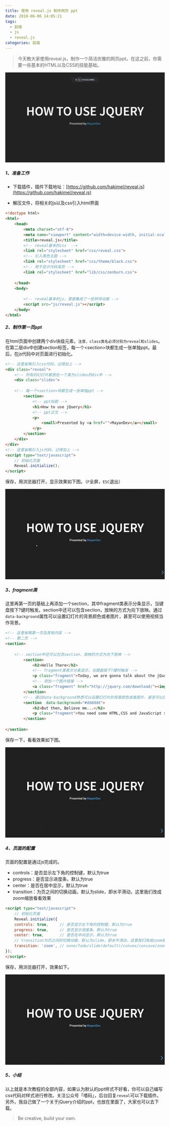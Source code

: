 ```yaml
---
title: 使用 reveal.js 制作网页 ppt
date: 2018-06-06 14:05:21
tags:
  - 前端
  - js
  - reveal.js
categories: 前端
---
```


> 今天教大家使用reveal.js，制作一个简洁优雅的网页ppt。在这之前，你需要一些基本的HTML以及CSS的技能基础。


![](https://raw.githubusercontent.com/Mayandev/mayandev_blog_image/master/images/20180606140312953.gif)



##### 1、准备工作
- 下载插件，插件下载地址：[https://github.com/hakimel/reveal.js](https://github.com/hakimel/reveal.js)

- 解压文件，将相关的js以及css引入html界面

```html
<!doctype html>
<html>
	<head>
		<meta charset="utf-8">
		<meta name="viewport" content="width=device-width, initial-scale=1.0, maximum-scale=1.0, user-scalable=no">
		<title>reveal.js</title>
		<!-- reveal基本的css  -->
		<link rel="stylesheet" href="css/reveal.css">
		<!-- 引入黑色主题 -->
		<link rel="stylesheet" href="css/theme/black.css">
		<!-- 用于显示代码高亮 -->
		<link rel="stylesheet" href="lib/css/zenburn.css">

	</head>
	<body>

		<!-- reveal基本的js，里面集成了一些转场动画 -->
		<script src="js/reveal.js"></script>
	</body>
</html>
```

##### 2、制作第一页ppt
在html页面中创建两个div块级元素，`注意，class类名必须分别为reveal和slides`。在第二层div中创建section标签，每一个&lt;section&gt;块都生成一张单独ppt。最后，在js代码中对页面进行初始化。

```html
<!-- 这里省略引入css代码，记得加上 -->
<div class="reveal">
    <!-- 所有的幻灯片都放在一个类为slides的div中 -->
    <div class="slides">

    <!-- 每一个<section>块都生成一张单独ppt -->
        <section>
        	<!-- ppt标题 -->
            <h1>How to use jQuery</h1>
            <!-- ppt正文 -->
            <p>
                <small>Presented by <a href="">MayanDev</a></small>
            </p>
        </section>
    </div>
</div>
<!-- 这里省略引入js代码，记得加上 -->
<script type="text/javascript">
	// 初始化页面
	Reveal.initialize();
</script>
```
保存，用浏览器打开，显示效果如下图。（`F`全屏，`ESC`退出）

![](https://raw.githubusercontent.com/Mayandev/mayandev_blog_image/master/images/20180606140330768.gif)



##### 3、fragment类
这里再第一页的基础上再添加一个section，其中fragment类表示分条显示，当键盘按下?键时触发。section中还可以包含section，放映的方式为向下放映。通过`data-background`属性可以设置幻灯片的背景颜色或者图片，甚至可以使用视频当作背景。
```html
<!-- 这里省略第一页及其他内容 -->
<!-- 第二页 -->
<section>

	<!-- section中还可以包含section，放映的方式为向下放映 -->
		<section>
			<h2>Hello There</h2>
			<!-- fragment类表示分条显示，当键盘按下?键时触发 -->
			<p class="fragment">Today, we are gonna talk about the jQuery.</p>
			<!-- 添加一个图片链接 -->
			<a class="fragment" href="http://jquery.com/download/"><img width="240" height="180" data-src="images/jquery_logo.gif" alt="jquery_logo"></a>
		</section>
		<!-- 通过data-background熟悉可以设置幻灯片的背景颜色或者图片，甚至可以使用视频当作背景 -->
		<section  data-background="#dddddd">
			<h2>But then, Believe me...</h2>
			<p class="fragment">You need some HTML,CSS and JavaScript skills to be able to use jQuery effectively.
		</section>

</section>
```
保存一下，看看效果如下图。

![](https://raw.githubusercontent.com/Mayandev/mayandev_blog_image/master/images/20180606140410248.gif)


##### 4、页面的配置
页面的配置是通过js完成的。
- controls：是否显示左下角的控制键，默认为true
- progress：是否显示进度条，默认为true
- center：是否在居中显示，默认为true
- transition：为页之间的切换动画，默认为slide，即水平滑动，这里我们改成zoom缩放看看效果

```html
<script type="text/javascript">
	// 初始化页面
	Reveal.initialize({
	controls: true,		// 是否显示左下角的控制键，默认为true
	progress: true,		// 是否显示进度条，默认为true
	center: true,		// 是否在中间显示，默认为true
	// transition为页之间的切换动画，默认为slide，即水平滑动，这里我们改成zoom缩放试试
	transition: 'zoom', // none/fade/slide(default)/convex/concave/zoom
});
</script>
```
保存，用浏览器打开，效果如下。

![](https://raw.githubusercontent.com/Mayandev/mayandev_blog_image/master/images/20180606140201572.gif)

##### 5、小结
以上就是本次教程的全部内容，如果认为默认的ppt样式不好看，你可以自己编写css代码对样式进行修改。关注公众号「嗜码」，后台回复`reveal`可以下载插件。另外，我自己做了一个关于jQuery介绍的ppt，也放在里面了，大家也可以去下载。

> Be creative, build your own.
